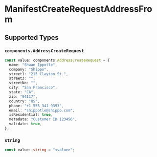 # ManifestCreateRequestAddressFrom


## Supported Types

### `components.AddressCreateRequest`

```typescript
const value: components.AddressCreateRequest = {
  name: "Shwan Ippotle",
  company: "Shippo",
  street1: "215 Clayton St.",
  street3: "",
  streetNo: "",
  city: "San Francisco",
  state: "CA",
  zip: "94117",
  country: "US",
  phone: "+1 555 341 9393",
  email: "shippotle@shippo.com",
  isResidential: true,
  metadata: "Customer ID 123456",
  validate: true,
};
```

### `string`

```typescript
const value: string = "<value>";
```

